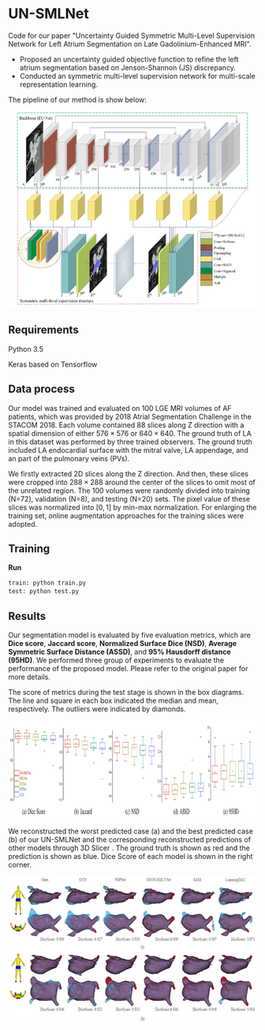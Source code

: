 # UN-SMLNet

Code for our paper "Uncertainty Guided Symmetric Multi-Level Supervision Network for Left Atrium Segmentation on Late Gadolinium-Enhanced MRI". 

- Proposed an uncertainty guided objective function to refine the left atrium segmentation based on Jenson-Shannon (JS) discrepancy.
- Conducted an symmetric multi-level supervision network for multi-scale representation learning.

The pipeline of our method is show below:

<p align="center">
    <img src="images/framework.png" width="700" height="400"> 


## Requirements

Python 3.5

Keras based on Tensorflow

## Data process

Our model was trained and evaluated on 100 LGE MRI volumes of AF patients, which was provided by 2018 Atrial Segmentation Challenge in the STACOM 2018. Each volume contained 88 slices along Z direction with a spatial dimension of either $576\times576$ or $640\times640$. The ground truth of LA in this dataset was performed by three trained observers. The ground truth included LA endocardial surface with the mitral valve, LA appendage, and an part of the pulmonary veins (PVs).

We firstly extracted 2D slices along the Z direction. And then, these slices were cropped into $288\times288$ around the center of the slices to omit most of the unrelated region. The 100 volumes were randomly divided into training (N=72), validation (N=8), and testing (N=20) sets. The pixel value of these slices was normalized into $[0,1]$ by min-max normalization. For enlarging the training set, online augmentation approaches for the training slices were adopted.

## Training

**Run**

```python
train: python train.py
test: python test.py
```

## Results

Our segmentation model is evaluated by five evaluation metrics, which are **Dice score**, **Jaccard score**, **Normalized Surface Dice (NSD)**,  **Average Symmetric Surface Distance (ASSD)**, and **95% Hausdorff distance (95HD)**. We performed three group of experiments to evaluate the performance of the proposed model. Please refer to the original paper for more details.

The score of metrics during the test stage is shown in the box diagrams. The line and square in each box indicated the median and mean, respectively. The outliers were indicated by diamonds.

<p align="center">
    <img src="images/box_compare_result.png" width="1000" height="200">
</p>


We reconstructed the worst predicted case (a) and the best predicted case (b) of our UN-SMLNet and the corresponding reconstructed predictions of other models through 3D Slicer . The ground truth is shown as red and the prediction is shown as blue. Dice Score of each model is shown in the right corner. 

<p align="center">
    <img src="images/3drecon.png" width="700" height="300"> 
</p>


